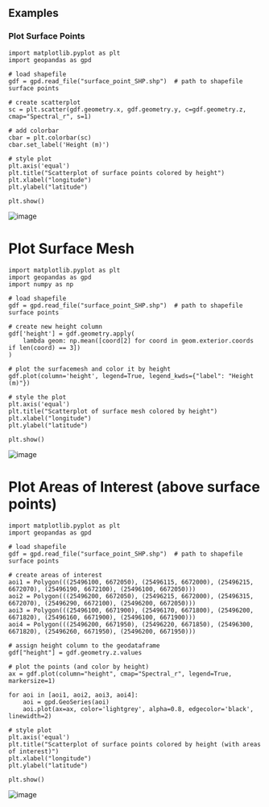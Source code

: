 ## Examples

### Plot Surface Points

```
import matplotlib.pyplot as plt
import geopandas as gpd

# load shapefile
gdf = gpd.read_file("surface_point_SHP.shp")  # path to shapefile surface points

# create scatterplot
sc = plt.scatter(gdf.geometry.x, gdf.geometry.y, c=gdf.geometry.z, cmap="Spectral_r", s=1)

# add colorbar
cbar = plt.colorbar(sc)
cbar.set_label('Height (m)')

# style plot
plt.axis('equal')
plt.title("Scatterplot of surface points colored by height")
plt.xlabel("longitude")
plt.ylabel("latitude")

plt.show()
```

![image](https://github.com/user-attachments/assets/399e3c90-6344-46a8-afb2-8b4652ede2dd)

# Plot Surface Mesh

```
import matplotlib.pyplot as plt
import geopandas as gpd
import numpy as np

# load shapefile
gdf = gpd.read_file("surface_point_SHP.shp")  # path to shapefile surface points

# create new height column
gdf['height'] = gdf.geometry.apply(
    lambda geom: np.mean([coord[2] for coord in geom.exterior.coords if len(coord) == 3])
)

# plot the surfacemesh and color it by height
gdf.plot(column='height', legend=True, legend_kwds={"label": "Height (m)"})

# style the plot
plt.axis('equal')
plt.title("Scatterplot of surface mesh colored by height")
plt.xlabel("longitude")
plt.ylabel("latitude")

plt.show()
```

![image](https://github.com/user-attachments/assets/e7557da4-518c-4c16-9ccf-a20da1ca956c)



# Plot Areas of Interest (above surface points)

```
import matplotlib.pyplot as plt
import geopandas as gpd

# load shapefile
gdf = gpd.read_file("surface_point_SHP.shp")  # path to shapefile surface points

# create areas of interest
aoi1 = Polygon(((25496100, 6672050), (25496115, 6672000), (25496215, 6672070), (25496190, 6672100), (25496100, 6672050)))
aoi2 = Polygon(((25496200, 6672050), (25496215, 6672000), (25496315, 6672070), (25496290, 6672100), (25496200, 6672050)))
aoi3 = Polygon(((25496100, 6671900), (25496170, 6671800), (25496200, 6671820), (25496160, 6671900), (25496100, 6671900)))
aoi4 = Polygon(((25496200, 6671950), (25496220, 6671850), (25496300, 6671820), (25496260, 6671950), (25496200, 6671950)))

# assign height column to the geodataframe
gdf["height"] = gdf.geometry.z.values

# plot the points (and color by height)
ax = gdf.plot(column="height", cmap="Spectral_r", legend=True, markersize=1)

for aoi in [aoi1, aoi2, aoi3, aoi4]:
    aoi = gpd.GeoSeries(aoi)
    aoi.plot(ax=ax, color='lightgrey', alpha=0.8, edgecolor='black', linewidth=2)

# style plot
plt.axis('equal')
plt.title("Scatterplot of surface points colored by height (with areas of interest)")
plt.xlabel("longitude")
plt.ylabel("latitude")

plt.show()
```
![image](https://github.com/user-attachments/assets/4eb19026-87a3-41de-9e9c-82f6f20363df)









